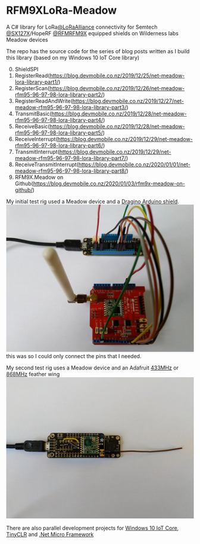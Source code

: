 # RFM9XLoRa-Meadow
A C# library for LoRa[@LoRaAlliance](https://lora-alliance.org/) connectivity for Semtech [@SX127X](https://www.semtech.com/products/wireless-rf/lora-transceivers/SX1276)/HopeRF [@RFMRFM9X](http://www.hoperf.com/rf_transceiver/lora/RFM95W.html) equipped shields on  Wilderness labs Meadow devices

The repo has the source code for the series of blog posts written as I build this library (based on my Windows 10 IoT Core library)

00. ShieldSPI
01. RegisterRead(https://blog.devmobile.co.nz/2019/12/25/net-meadow-lora-library-part1/)
02. RegisterScan(https://blog.devmobile.co.nz/2019/12/26/net-meadow-rfm95-96-97-98-lora-library-part2/)
03. RegisterReadAndWrite(https://blog.devmobile.co.nz/2019/12/27/net-meadow-rfm95-96-97-98-lora-library-part3/)
04. TransmitBasic(https://blog.devmobile.co.nz/2019/12/28/net-meadow-rfm95-96-97-98-lora-library-part4/)
05. ReceiveBasic(https://blog.devmobile.co.nz/2019/12/28/net-meadow-rfm95-96-97-98-lora-library-part5/)
06. ReceiveInterrupt(https://blog.devmobile.co.nz/2019/12/29/net-meadow-rfm95-96-97-98-lora-library-part6/)
07. TransmitInterrupt(https://blog.devmobile.co.nz/2019/12/29/net-meadow-rfm95-96-97-98-lora-library-part7/)
08. ReceiveTransmitInterrupt(https://blog.devmobile.co.nz/2020/01/01/net-meadow-rfm95-96-97-98-lora-library-part8/)
09. RFM9X.Meadow on Github(https://blog.devmobile.co.nz/2020/01/03/rfm9x-meadow-on-github/)

My initial test rig used a Meadow device and a [Dragino Arduino shield](https://www.dragino.com/products/lora/item/102-lora-shield.html). 
![Dragino Test rig](MeadowDraginoV2.jpg) this was so I could only connect the pins that I needed.

My second test rig uses a Meadow device and an Adafruit [433MHz](https://www.adafruit.com/product/3232) or [868MHz](https://www.adafruit.com/product/3231) feather wing 
![Adafruit Test rig](MeadowAdafruitLoRa.jpg)

There are also parallel development projects for [Windows 10 IoT Core](https://github.com/KiwiBryn/RFM9XLoRa-Net), [TinyCLR](https://github.com/KiwiBryn/RFM9XLoRa-TinyCLR) and [.Net Micro Framework](https://github.com/KiwiBryn/RFM9XLoRa-NetMF)
